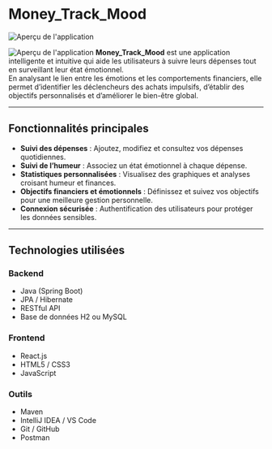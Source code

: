 # Money_Track_Mood
![Aperçu de l'application](/images/Capture%20d'%C3%A9cran%202025-04-29%20181231.png)

![Aperçu de l'application](/images/Capture%20d'%C3%A9cran%202025-04-29%20181321.png)
**Money_Track_Mood** est une application intelligente et intuitive qui aide les utilisateurs à suivre leurs dépenses tout en surveillant leur état émotionnel.  
En analysant le lien entre les émotions et les comportements financiers, elle permet d’identifier les déclencheurs des achats impulsifs, d’établir des objectifs personnalisés et d’améliorer le bien-être global.

---

## Fonctionnalités principales

- **Suivi des dépenses** : Ajoutez, modifiez et consultez vos dépenses quotidiennes.
- **Suivi de l’humeur** : Associez un état émotionnel à chaque dépense.
- **Statistiques personnalisées** : Visualisez des graphiques et analyses croisant humeur et finances.
- **Objectifs financiers et émotionnels** : Définissez et suivez vos objectifs pour une meilleure gestion personnelle.
- **Connexion sécurisée** : Authentification des utilisateurs pour protéger les données sensibles.

---

## Technologies utilisées

### Backend
- Java (Spring Boot)
- JPA / Hibernate
- RESTful API
- Base de données H2 ou MySQL

### Frontend
- React.js
- HTML5 / CSS3
- JavaScript

### Outils
- Maven
- IntelliJ IDEA / VS Code
- Git / GitHub
- Postman

